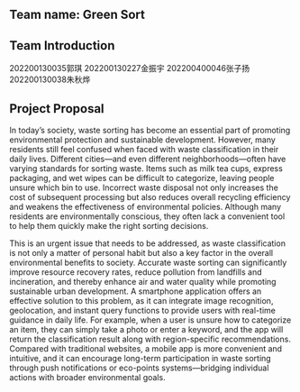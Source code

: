 ## Team name:                        Green Sort

## Team Introduction

202200130035郭琪  202200130227金振宇   202200400046张子扬   202200130038朱秋烨

## Project Proposal

In today’s society, waste sorting has become an essential part of promoting environmental protection and sustainable development. However, many residents still feel confused when faced with waste classification in their daily lives. Different cities—and even different neighborhoods—often have varying standards for sorting waste. Items such as milk tea cups, express packaging, and wet wipes can be difficult to categorize, leaving people unsure which bin to use. Incorrect waste disposal not only increases the cost of subsequent processing but also reduces overall recycling efficiency and weakens the effectiveness of environmental policies. Although many residents are environmentally conscious, they often lack a convenient tool to help them quickly make the right sorting decisions.

This is an urgent issue that needs to be addressed, as waste classification is not only a matter of personal habit but also a key factor in the overall environmental benefits to society. Accurate waste sorting can significantly improve resource recovery rates, reduce pollution from landfills and incineration, and thereby enhance air and water quality while promoting sustainable urban development. A smartphone application offers an effective solution to this problem, as it can integrate image recognition, geolocation, and instant query functions to provide users with real-time guidance in daily life. For example, when a user is unsure how to categorize an item, they can simply take a photo or enter a keyword, and the app will return the classification result along with region-specific recommendations. Compared with traditional websites, a mobile app is more convenient and intuitive, and it can encourage long-term participation in waste sorting through push notifications or eco-points systems—bridging individual actions with broader environmental goals.
